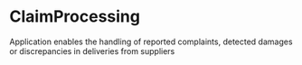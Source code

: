 # ClaimProcessing
Application enables the handling of reported complaints, detected damages or discrepancies in deliveries from suppliers
